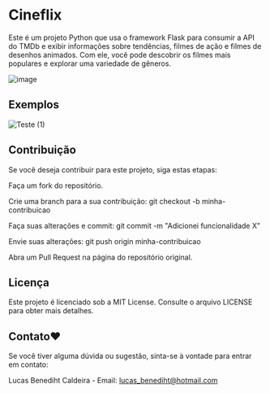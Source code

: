 # Cineflix

Este é um projeto Python que usa o framework Flask para consumir a API do TMDb e exibir informações sobre tendências, filmes de ação e filmes de desenhos animados. Com ele, você pode descobrir os filmes mais populares e explorar uma variedade de gêneros.

![image](https://github.com/Lucas-Benediht/API-TMDB/assets/110697669/a387a97b-dbbc-492e-bee2-bdb446cfe28b)

## Exemplos 

![Teste (1)](https://github.com/Lucas-Benediht/API-TMDB/assets/110697669/c3682a42-648c-442d-b1ee-79368284d3e0)

## Contribuição
Se você deseja contribuir para este projeto, siga estas etapas:

Faça um fork do repositório.

Crie uma branch para a sua contribuição: git checkout -b minha-contribuicao

Faça suas alterações e commit: git commit -m "Adicionei funcionalidade X"

Envie suas alterações: git push origin minha-contribuicao

Abra um Pull Request na página do repositório original.

## Licença
Este projeto é licenciado sob a MIT License. Consulte o arquivo LICENSE para obter mais detalhes.

## Contato❤️

Se você tiver alguma dúvida ou sugestão, sinta-se à vontade para entrar em contato:

Lucas Benediht Caldeira - Email: lucas_benediht@hotmail.com 
